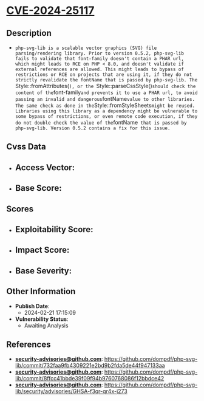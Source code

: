 
# [CVE-2024-25117](https://cve.mitre.org/cgi-bin/cvename.cgi?name=CVE-2024-25117)

## Description

- `php-svg-lib is a scalable vector graphics (SVG) file parsing/rendering library. Prior to version 0.5.2, php-svg-lib fails to validate that font-family doesn't contain a PHAR url, which might leads to RCE on PHP < 8.0, and doesn't validate if external references are allowed. This might leads to bypass of restrictions or RCE on projects that are using it, if they do not strictly revalidate the fontName that is passed by php-svg-lib. The `Style::fromAttributes(`), or the `Style::parseCssStyle()` should check the content of the `font-family` and prevents it to use a PHAR url, to avoid passing an invalid and dangerous `fontName` value to other libraries. The same check as done in the `Style::fromStyleSheets` might be reused. Libraries using this library as a dependency might be vulnerable to some bypass of restrictions, or even remote code execution, if they do not double check the value of the `fontName` that is passed by php-svg-lib. Version 0.5.2 contains a fix for this issue.`

## Cvss Data

- **Access Vector**:
  - 
- **Base Score**:
  - 

## Scores

- **Exploitability Score**:
  - 
- **Impact Score**:
  - 
- **Base Severity**:
  - 

## Other Information

- **Publish Date**:
  - 2024-02-21 17:15:09
- **Vulnerability Status**:
  - Awaiting Analysis

## References

- **security-advisories@github.com**: https://github.com/dompdf/php-svg-lib/commit/732faa9fb4309221e2bd9b2fda5de44f947133aa
- **security-advisories@github.com**: https://github.com/dompdf/php-svg-lib/commit/8ffcc41bbde39f09f94b9760768086f12bbdce42
- **security-advisories@github.com**: https://github.com/dompdf/php-svg-lib/security/advisories/GHSA-f3qr-qr4x-j273
